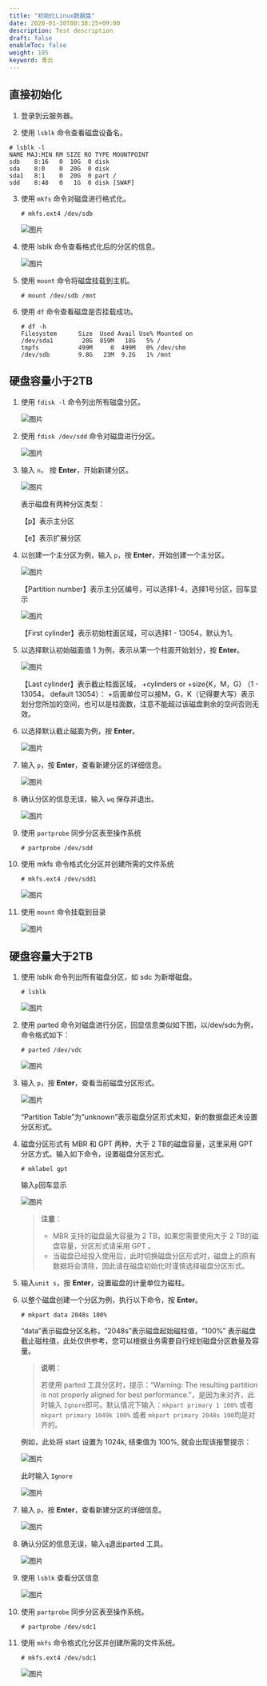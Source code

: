 ```yaml
---
title: "初始化Linux数据盘"
date: 2020-01-30T00:38:25+09:00
description: Test description
draft: false
enableToc: false
weight: 105
keyword: 青云
---
```


## 直接初始化

1. 登录到云服务器。

2. 使用 `lsblk` 命令查看磁盘设备名。

  ```
  # lsblk -l
  NAME MAJ:MIN RM SIZE RO TYPE MOUNTPOINT
  sdb    8:16   0  10G  0 disk 
  sda    8:0    0  20G  0 disk 
  sda1   8:1    0  20G  0 part /
  sdd    8:48   0   1G  0 disk [SWAP]
  ```

3. 使用 `mkfs` 命令对磁盘进行格式化。

   ```
   # mkfs.ext4 /dev/sdb
   ```

   ![图片](/storage/disk/quickstart/_images/image-1568774979615.png)

4. 使用 lsblk 命令查看格式化后的分区的信息。

   ![图片](/storage/disk/quickstart/_images/image-1568774983933.png)

5. 使用 `mount` 命令将磁盘挂载到主机。

   ```
   # mount /dev/sdb /mnt
   ```

6. 使用 `df` 命令查看磁盘是否挂载成功。

   ```
   # df -h
   Filesystem      Size  Used Avail Use% Mounted on
   /dev/sda1        20G  859M   18G   5% /
   tmpfs           499M     0  499M   0% /dev/shm
   /dev/sdb        9.8G   23M  9.2G   1% /mnt
   ```

## 硬盘容量小于2TB

1. 使用 `fdisk -l` 命令列出所有磁盘分区。

   ![图片](/storage/disk/quickstart/_images/image-1568775005129.png)

2. 使用 `fdisk /dev/sdd` 命令对磁盘进行分区。

   ![图片](/storage/disk/quickstart/_images/image-1568775009154.png)

3. 输入 `n`， 按 **Enter**，开始新建分区。

   ![图片](/storage/disk/quickstart/_images/image-1568775012633.png)

   表示磁盘有两种分区类型：

   【p】表示主分区

   【e】表示扩展分区

4. 以创建一个主分区为例，输入 `p`，按 **Enter**，开始创建一个主分区。

   ![图片](/storage/disk/quickstart/_images/image-1568775017438.png)

   【Partition number】表示主分区编号，可以选择1-4，选择1号分区，回车显示

   ![图片](/storage/disk/quickstart/_images/image-1568775021385.png)

   【First cylinder】表示初始柱面区域，可以选择1 - 13054，默认为1。

5. 以选择默认初始磁面值 1 为例，表示从第一个柱面开始划分，按 **Enter**。

   ![图片](/storage/disk/quickstart/_images/image-1568775025430.png)

   【Last cylinder】表示截止柱面区域， +cylinders or +size{K，M，G} （1 - 13054， default 13054）： +后面单位可以接M，G，K（记得要大写）表示划分您所加的空间，也可以是柱面数，注意不能超过该磁盘剩余的空间否则无效。

6. 以选择默认截止磁面为例，按 **Enter**。

   ![图片](/storage/disk/quickstart/_images/image-1568775030738.png)

7. 输入 `p`，按 **Enter**，查看新建分区的详细信息。

   ![图片](/storage/disk/quickstart/_images/image-1568775036420.png)

8. 确认分区的信息无误，输入 `wq` 保存并退出。

   ![图片](/storage/disk/quickstart/_images/image-1568775040323.png)

9. 使用 `partprobe` 同步分区表至操作系统

   ```
   # partprobe /dev/sdd
   ```

10. 使用 mkfs 命令格式化分区并创建所需的文件系统

    ```
    # mkfs.ext4 /dev/sdd1
    ```

    ![图片](/storage/disk/quickstart/_images/image-1568775044404.png)

11. 使用 `mount` 命令挂载到目录

    ![图片](/storage/disk/quickstart/_images/image-1568775049276.png)

## 硬盘容量大于2TB

1. 使用 lsblk 命令列出所有磁盘分区，如 sdc 为新增磁盘。

   ```
   # lsblk
   ```

   ![图片](/storage/disk/quickstart/_images/image-1568775054733.png)

2. 使用 parted 命令对磁盘进行分区，回显信息类似如下图，以/dev/sdc为例，命令格式如下：

   ```
   # parted /dev/vdc
   ```

   ![图片](/storage/disk/quickstart/_images/image-1568775061556.png)

3. 输入 `p`，按 **Enter**，查看当前磁盘分区形式。

   ![图片](/storage/disk/quickstart/_images/Irm6z9nYCsEbWSda.png)

   “Partition Table”为“unknown”表示磁盘分区形式未知，新的数据盘还未设置分区形式。

4. 磁盘分区形式有 MBR 和 GPT 两种，大于 2 TB的磁盘容量，这里采用 GPT 分区方式。输入如下命令，设置磁盘分区形式。

   ```
   # mklabel gpt
   ```


   输入`p`回车显示

   ![图片](/storage/disk/quickstart/_images/image-1568775068945.png)

   >  **注意**：
   >
   > - MBR 支持的磁盘最大容量为 2 TB，如果您需要使用大于 2 TB的磁盘容量，分区形式请采用 GPT 。
   > - 当磁盘已经投入使用后，此时切换磁盘分区形式时，磁盘上的原有数据将会清除，因此请在磁盘初始化时谨慎选择磁盘分区形式。

5. 输入`unit s`，按 **Enter**，设置磁盘的计量单位为磁柱。

6. 以整个磁盘创建一个分区为例，执行以下命令，按 **Enter**。

   ```
   # mkpart data 2048s 100%
   ```

   “data”表示磁盘分区名称，“2048s”表示磁盘起始磁柱值，“100%” 表示磁盘截止磁柱值，此处仅供参考，您可以根据业务需要自行规划磁盘分区数量及容量。

   > **说明**：
   >
   > 若使用 parted 工具分区时，提示：“Warning: The resulting partition is not properly aligned for best performance.”，是因为未对齐，此时输入 `Ignore`即可。默认情况下输入：`mkpart primary 1 100%` 或者 `mkpart primary 1049k 100%` 或者 `mkpart primary 2048s 100`均是对齐的。

   例如，此处将 start 设置为 1024k, 结束值为 100%, 就会出现该报警提示：

   ![图片](/storage/disk/quickstart/_images/image-1568775097514.png)

   此时输入 `Ignore`

   ![图片](/storage/disk/quickstart/_images/image-1568775100805.png)

7. 输入 `p`，按 **Enter**，查看新建分区的详细信息。

   ![图片](/storage/disk/quickstart/_images/image-1568775076476.png)

8. 确认分区的信息无误，输入`q`退出parted 工具。

   ![图片](/storage/disk/quickstart/_images/image-1568775080498.png)

9. 使用 `lsblk` 查看分区信息

   ![图片](/storage/disk/quickstart/_images/image-1568775084337.png)

10. 使用 `partprobe` 同步分区表至操作系统。

    ```
    # partprobe /dev/sdc1
    ```

11. 使用 `mkfs` 命令格式化分区并创建所需的文件系统。

    ```
    # mkfs.ext4 /dev/sdc1
    ```

    ![图片](/storage/disk/quickstart/_images/image-1568775088216.png)

